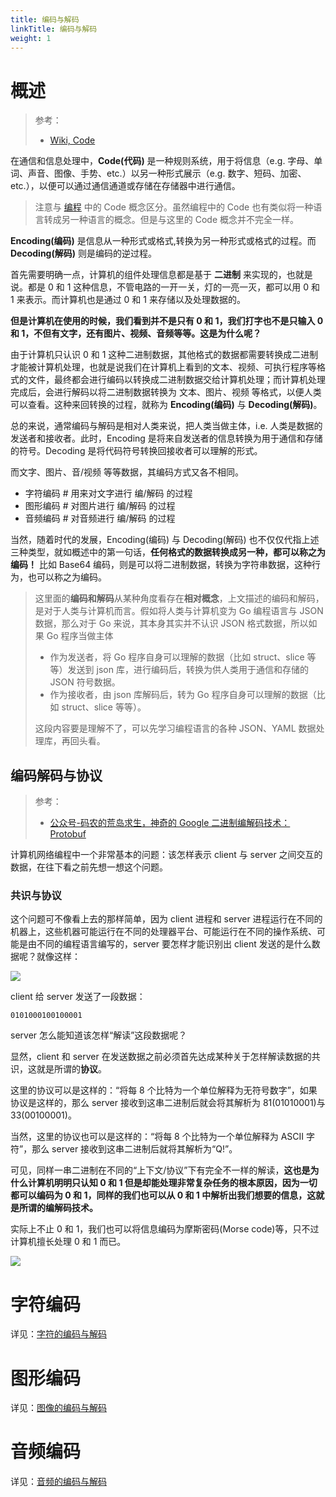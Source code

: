 ```yaml
---
title: 编码与解码
linkTitle: 编码与解码
weight: 1
---
```


# 概述

> 参考：
>
> - [Wiki, Code](https://en.wikipedia.org/wiki/Code)

在通信和信息处理中，**Code(代码)** 是一种规则系统，用于将信息（e.g. 字母、单词、声音、图像、手势、etc.）以另一种形式展示（e.g. 数字、短码、加密、etc.），以便可以通过通信通道或存储在存储器中进行通信。

> 注意与 [编程](/docs/2.编程/编程.md) 中的 Code 概念区分。虽然编程中的 Code 也有类似将一种语言转成另一种语言的概念。但是与这里的 Code 概念并不完全一样。

**Encoding(编码)** 是信息从一种形式或格式,转换为另一种形式或格式的过程。而 **Decoding(解码)** 则是编码的逆过程。

首先需要明确一点，计算机的组件处理信息都是基于 **二进制** 来实现的，也就是说。都是 0 和 1 这种信息，不管电路的一开一关，灯的一亮一灭，都可以用 0 和 1 来表示。而计算机也是通过 0 和 1 来存储以及处理数据的。

**但是计算机在使用的时候，我们看到并不是只有 0 和 1，我们打字也不是只输入 0 和 1，不但有文字，还有图片、视频、音频等等。这是为什么呢？**

由于计算机只认识 0 和 1 这种二进制数据，其他格式的数据都需要转换成二进制才能被计算机处理，也就是说我们在计算机上看到的文本、视频、可执行程序等格式的文件，最终都会进行编码以转换成二进制数据交给计算机处理；而计算机处理完成后，会进行解码以将二进制数据转换为 文本、图片、视频 等格式，以便人类可以查看。这种来回转换的过程，就称为 **Encoding(编码)** 与 **Decoding(解码)**。

总的来说，通常编码与解码是相对人类来说，把人类当做主体，i.e. 人类是数据的发送者和接收者。此时，Encoding 是将来自发送者的信息转换为用于通信和存储的符号。Decoding 是将代码符号转换回接收者可以理解的形式。

而文字、图片、音/视频 等等数据，其编码方式又各不相同。

- 字符编码 # 用来对文字进行 编/解码 的过程
- 图形编码 # 对图片进行 编/解码 的过程
- 音频编码 # 对音频进行 编/解码 的过程

当然，随着时代的发展，Encoding(编码) 与 Decoding(解码) 也不仅仅代指上述三种类型，就如概述中的第一句话，**任何格式的数据转换成另一种，都可以称之为编码！** 比如 Base64 编码，则是可以将二进制数据，转换为字符串数据，这种行为，也可以称之为编码。

> 这里面的**编码和解码**从某种角度看存在**相对概念**，上文描述的编码和解码，是对于人类与计算机而言。假如将人类与计算机变为 Go 编程语言与 JSON 数据，那么对于 Go 来说，其本身其实并不认识 JSON 格式数据，所以如果 Go 程序当做主体
>
> - 作为发送者，将 Go 程序自身可以理解的数据（比如 struct、slice 等等）发送到 json 库，进行编码后，转换为供人类用于通信和存储的 JSON 符号数据。
> - 作为接收者，由 json 库解码后，转为 Go 程序自身可以理解的数据（比如 struct、slice 等等）。
>
> 这段内容要是理解不了，可以先学习编程语言的各种 JSON、YAML 数据处理库，再回头看。

## 编码解码与协议

> 参考：
>
> - [公众号-码农的荒岛求生，神奇的 Google 二进制编解码技术：Protobuf](https://mp.weixin.qq.com/s/kfyTcs6xuDvlCX3U04Edng)

计算机网络编程中一个非常基本的问题：该怎样表示 client 与 server 之间交互的数据，在往下看之前先想一想这个问题。

### 共识与协议

这个问题可不像看上去的那样简单，因为 client 进程和 server 进程运行在不同的机器上，这些机器可能运行在不同的处理器平台、可能运行在不同的操作系统、可能是由不同的编程语言编写的，server 要怎样才能识别出 client 发送的是什么数据呢？就像这样：

![](https://notes-learning.oss-cn-beijing.aliyuncs.com/encoding_and_decoding/1663061154712-3689268d-a902-4892-93f8-6682f9329d0a.png)

client 给 server 发送了一段数据：

`0101000100100001`

server 怎么能知道该怎样“解读”这段数据呢？

显然，client 和 server 在发送数据之前必须首先达成某种关于怎样解读数据的共识，这就是所谓的**协议**。

这里的协议可以是这样的：“将每 8 个比特为一个单位解释为无符号数字”，如果协议是这样的，那么 server 接收到这串二进制后就会将其解析为 81(01010001)与 33(00100001)。

当然，这里的协议也可以是这样的：“将每 8 个比特为一个单位解释为 ASCII 字符”，那么 server 接收到这串二进制后就将其解析为“Q!”。

可见，同样一串二进制在不同的“上下文/协议”下有完全不一样的解读，**这也是为什么计算机明明只认知 0 和 1 但是却能处理非常复杂任务的根本原因，因为一切都可以编码为 0 和 1，同样的我们也可以从 0 和 1 中解析出我们想要的信息，这就是所谓的编解码技术。**

实际上不止 0 和 1，我们也可以将信息编码为摩斯密码(Morse code)等，只不过计算机擅长处理 0 和 1 而已。

![](https://notes-learning.oss-cn-beijing.aliyuncs.com/encoding_and_decoding/1663061154726-975db7c1-2b96-429d-a007-12706a83be5f.png)

# 字符编码

详见：[字符的编码与解码](/docs/8.通用技术/编码与解码/字符的编码与解码/字符的编码与解码.md)

# 图形编码

详见：[图像的编码与解码](/docs/8.通用技术/编码与解码/图像的编码与解码.md)

# 音频编码

详见：[音频的编码与解码](/docs/8.通用技术/编码与解码/音频的编码与解码.md)
